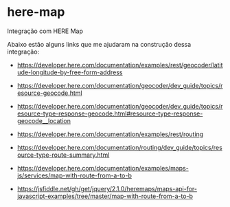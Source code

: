 # here-map
Integração com HERE Map

Abaixo estão alguns links que me ajudaram na construção dessa integração:

- https://developer.here.com/documentation/examples/rest/geocoder/latitude-longitude-by-free-form-address
- https://developer.here.com/documentation/geocoder/dev_guide/topics/resource-geocode.html
- https://developer.here.com/documentation/geocoder/dev_guide/topics/resource-type-response-geocode.html#resource-type-response-geocode__location
- https://developer.here.com/documentation/examples/rest/routing
- https://developer.here.com/documentation/routing/dev_guide/topics/resource-type-route-summary.html
- https://developer.here.com/documentation/examples/maps-js/services/map-with-route-from-a-to-b

- https://jsfiddle.net/gh/get/jquery/2.1.0/heremaps/maps-api-for-javascript-examples/tree/master/map-with-route-from-a-to-b